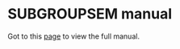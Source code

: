 # SUBGROUPSEM manual

Got to this [page](https://langenberg.github.io/subgroupsem-man) to view the full manual.
